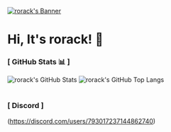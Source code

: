 [<img alt="rorack's Banner" align="center" src="https://capsule-render.vercel.app/api?type=waving&color=ff9999&height=260&section=header&text=pspd0&fontColor=ffffff"/>](https://github.com/pspd0)

# Hi, It's rorack! 👋

### [ GitHub Stats 📊 ]

<div>
      <img alt="rorack's GitHub Stats" src="https://github-readme-stats.vercel.app/api?username=pspd0&show_icons=true&theme=github_dark&hide_border=true&bg_color=00000000"/>
      <img align="top" alt="rorack's GitHub Top Langs" src="https://github-readme-stats.vercel.app/api/top-langs/?username=pspd0&show_icons=true&theme=github_dark&layout=compact&hide_border=true&bg_color=00000000"/>
</div>

<br>

### [ Discord ]

(https://discord.com/users/793017237144862740)
